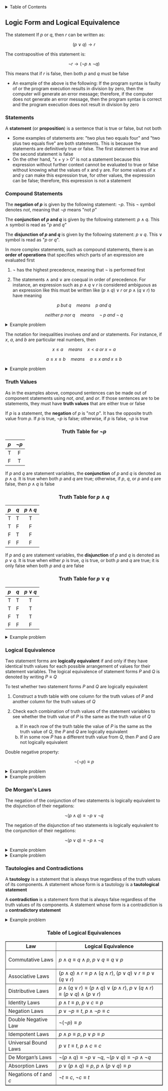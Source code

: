 <details>
<summary>Table of Contents</summary>
<ol>
  <li>
    <a href='#logic-form-and-logical-equivalence'>Logic Form and Logical Equivalence</a>
  </li>
</ol>
</details>

## Logic Form and Logical Equivalence

The statement If $p$ or $q$, then $r$ can be written as:

$$
(p \vee q) \rightarrow r
$$

The contrapositive of this statement is:

$$
\neg r \rightarrow (\neg p \land \neg q)
$$

This means that if $r$ is false, then both $p$ and $q$ must be false

<ul>
  <li>An example of the above is the following: If the program syntax is faulty of or the program execution results in division by zero, then the computer will generate an error message; therefore, if the computer does not generate an error message, then the program syntax is correct and the program execution does not result in division by zero</li>
</ul>  

### Statements
A <strong>statement</strong> (or <strong>proposition</strong>) is a sentence that is true or false, but not both

<ul>
  <li>Some examples of statements are: "two plus two equals four" and "two plus two equals five" are both statements. This is because the statements are definitively true or false. The first statement is true and the second statement is false</li>
  <li>On the other hand, "x + y > 0" is not a statement because this expression without further context cannot be evaluated to true or false without knowing what the values of x and y are. For some values of x and y can make this expression true, for other values, the expression can be false; therefore, this expression is not a statement</li>
</ul>  

### Compound Statements
The <strong>negation of 
$p$</strong> is given by the following statement: $\neg p$. This $\neg$ symbol denotes $not$, meaning that $\neg p$ means "not $p$"

The <strong>
conjunction of $p$ and $q$</strong> is given by the following statement: $p \land q$. This $\land$ symbol is read as "$p$ and $q$"

The <strong>disjunction of 
$p$ and $q$</strong> is given by the following statement: $p \vee q$. This $\vee$ symbol is read as "$p$ or $q$".

In more complex statements, such as compound statements, there is an <strong>order of operations</strong> that specifies which parts of an expression are evaluated first

<ol>
  <li>

$\neg$ has the highest precedence, meaning that $\neg$ is performed first</li>

  <li>
  
The statements $\land$ and $\vee$ are coequal in order of precedence. For instance, an expression such as $p \land q \vee r$ is considered ambiguous as an expression like this must be written like $(p \land q) \vee r$ or $p \land (q \vee r)$ to have meaning</li>
</ol>

$$
p \; but \; q \quad means \quad p \; and \; q
$$

$$
neither \; p \; nor \; q \quad means \quad \neg \; p \; and \;\neg \; q
$$

<details>
    <summary>Example problem</summary>
Write each of the following sentences symbolically, letting h = "It is hot" and s = "It is sunny".<br />
a) It is not hot but it is sunny<br />
b) It is neither hot nor sunny
<ul>  
  <details>
    <summary>Solution</summary>

a) $\neg h \land s$<br />
b) $\neg h \land \neg s$

</details>
</ul>  
</details>  

The notation for inequalities involves $and$ and $or$ statements. For instance, if $x$, $a$, and $b$ are particular real numbers, then

$$
x \leq a \quad means \quad x < a \; or \; x = a
$$

$$
a \leq x \leq b \quad means \quad a \leq x \; and \; x \leq b
$$

<details>
    <summary>Example problem</summary>

Suppose $x$ is a particular real number. Let $p$, $q$, and $r$ symbolize "0 < $x$", "$x$ < 3", and "$x$ = 3", respectively. Write the following inequalities symbolically:<br />
a) $x \leq $ 3<br />
b) 0 < $x$ < 3<br />
c)0 < $x \leq$ 3
<ul>  
  <details>
    <summary>Solution</summary>

a) $q \vee r$<br />
b) $p \land q$<br />
c) $p \land (q \vee r)$

</details>
</ul>  
</details>  

### Truth Values
As in the examples above, compound sentences can be made out of component statements using $not$, $and$, and $or$. If those sentences are to be statements, they must have <strong>truth values</strong> that are either true or false

If $p$ is a statement, the <strong>negation</strong> of $p$ is "not $p$". It has the opposite truth value from $p$. If $p$ is true, $\neg p$ is false; otherwise, if $p$ is false, $\neg p$ is true

<h3 align="center">

Truth Table for $\neg p$</h3>
<div align="center">

| $p$  | $\neg p$     |
|:----:|:------------:|
|  T   |    F         |
|  F   |    T         |
</div>

If $p$ and $q$ are statement variables, the <strong>conjunction</strong> of $p$ and $q$ is denoted as $p \land q$. It is true when both $p$ and $q$ are true; otherwise, if $p$, $q$, or $p$ and $q$ are false, then $p \land q$ is false

<h3 align="center">

Truth Table for $p \land q$</h3>
<div align="center">

| $p$  | $q$  | $p \land q$ |
|:----:|:----:|:-----------:|
|  T   |  T   |      T      |
|  T   |  F   |      F      |
|  F   |  T   |      F      |
|  F   |  F   |      F      |
</div>

If $p$ and $q$ are statement variables, the <strong>disjunction</strong> of $p$ and $q$ is denoted as $p \vee q$. It is true when either $p$ is true, $q$ is true, or both $p$ and $q$ are true; it is only false when both $p$ and $q$ are false

<h3 align="center">

Truth Table for $p \lor q$</h3>
<div align="center">

| $p$  | $q$  | $p \lor q$ |
|:----:|:----:|:----------:|
|  T   |  T   |      T     |
|  T   |  F   |      T     |
|  F   |  T   |      T     |
|  F   |  F   |      F     |
</div>

<details>
    <summary>Example problem</summary>

Construct a truth table for the statement form $(p \land q) \vee \neg r$
<ul>  
  <details>
    <summary>Solution</summary>

<h3 align="center">

Truth Table for $(p \land q) \vee \neg r$</h3>
<div align="center">

| $p$  | $q$  | $r$  | $p \land q$ | $\neg r$ | $(p \land q) \vee \neg r$ |
|:----:|:----:|:----:|:-----------:|:--------:|:-------------------------:|
|  T   |  T   |  T   |      T      |     F    |             T             |
|  T   |  T   |  F   |      T      |     T    |             T             |
|  T   |  F   |  T   |      F      |     F    |             F             |
|  T   |  F   |  F   |      F      |     T    |             T             |
|  F   |  T   |  T   |      F      |     F    |             F             |
|  F   |  T   |  F   |      F      |     T    |             T             |
|  F   |  F   |  T   |      F      |     F    |             F             |
|  F   |  F   |  F   |      F      |     T    |             T             |
</details>
</ul>  
</details>  

### Logical Equivalence
Two statement forms are <strong>logically equivalent</strong> if and only if they have identical truth values for each possible arrangement of values for their statement variables. The logical equivalence of statement forms $P$ and $Q$ is denoted by writing $P \equiv Q$

To test whether two statement forms $P$ and $Q$ are logically equivalent
<ol>
  <li>

Construct a truth table with one column for the truth values of $P$ and another column for the truth values of $Q$</li>
  <li>

Check each combination of truth values of the statement variables to see whether the truth value of $P$ is the same as the truth value of $Q$
    <ol type="a">
      <li>If in each row of the truth table the value of $P$ is the same as the truth value of $Q$, the $P$ and $Q$ are logically equivalent</li>
      <li>If in some row $P$ has a different truth value from $Q$, then $P$ and $Q$ are not logically equivalent</li>
    </ol>
  </li>
</ol>      

Double negative property:

$$
\neg(\neg p) \equiv p
$$

<details>
    <summary>Example problem</summary>

Construct a truth table to show that the negation of the negation of a statement is logically equivalent to the statement 
<ul>  
  <details>
    <summary>Solution</summary>

<h3 align="center">

Truth Table for $\neg(\neg p)$</h3>
<div align="center">

| $p$ | $\neg p$  | $\neg(\neg p)$ |
|:---:|:----:|:----:|
|  T  |  F   |  T   |
|  F  |  T   |  F   |
</details>
</ul>  
</details>  

<details>
    <summary>Example problem</summary>

Show that the statement forms $\neg(p \land q)$ and $\neg p \land \neg q$ are not logically equivalent
<ul>  
  <details>
    <summary>Solution</summary>

<h3 align="center">

Truth Tables for $\neg(p \land q)$ and $\neg p \land \neg q$</h3>
<div align="center">

| $p$ | $q$ | $\neg p$ | $\neg q$ | $p \land q$ | $\neg(p \land q)$ | $\neg p \land \neg q$ |
|:---:|:---:|:----:|:------------:|:-----------:|:-----------------:|:---------------------:|
|  T  |  T  |  F   |       F      |      T      |         F         |           F           |
|  T  |  F  |  F   |       T      |      F      |         T         |           F           |
|  F  |  T  |  T   |       F      |      F      |         T         |           F           |
|  F  |  F  |  T   |       T      |      F      |         T         |           T           |
</details>
</ul>  
</details>  

### De Morgan's Laws
The negation of the conjunction of two statements is logically equivalent to the disjunction of their negations:

$$
\neg(p \land q) \equiv \neg p \vee \neg q
$$

The negation of the disjunction of two statements is logically equivalent to the conjunction of their negations:

$$
\neg(p \vee q) \equiv \neg p \land \neg q
$$

<details>
    <summary>Example problem</summary>

Write negations for each of the following statements:<br />
<ol type="a">
  <li>John is 6 feet tall and he weights at least 200 pounds.</li>
  <li>The bus was late or Tom's watch was slow.</li>
</ol>  
<ul>  
  <details>
    <summary>Solution</summary>

<ol type="a">
  <li>John is not 6 feet tall or he does not weigh at least 200 pounds.</li>
  <li>The bus was not late and Tom's watch was not slow.</li>
</ol>  
</details>
</ul>  
</details>  

<details>
    <summary>Example problem</summary>

Use De Morgan's law to write the negation of -1 $<$ x $\leq$ 4
<ul>  
  <details>
    <summary>Solution</summary>

-1 $< x$ and $x \leq$ 4

$\neg$(-1 $< x$)$\quad$=$\quad$-1 $\geq x$

$\neg$($x \leq$ 4)$\quad$=$\quad x >$ 4

$\neg$(-1 $< x \leq$ 4)$\quad$=$\quad$-1 $\geq x \vee x >$ 4

</details>
</ul>  
</details>

### Tautologies and Contradictions

A <strong>tautology</strong> is a statement that is always true regardless of the truth values of its components. A statement whose form is a tautology is a <strong>tautological statement</strong>

A <strong>contradiction</strong> is a statement form that is always false regardless of the truth values of its components. A statement whose form is a contradiction is a <strong>contradictory statement</strong>

<details>
    <summary>Example problem</summary>

Show that the statement form $p \vee \neg p$ is a tautology and that the statement form $p \land \neg p$ is a contradiction
<ul>  
  <details>
    <summary>Solution</summary>

<h3 align="center">

Truth Tables for $p \vee \neg p$ and $p \land \neg p$</h3>
<div align="center">

| $p$ | $\neg p$  | $p \vee \neg p$ | $p \land \neg p$ |
|:---:|:----:|:----:|:----:|
|  T  |  F   |  T   |  F   |
|  F  |  T   |  T   |  F   |

</div>
</details>
</ul>  
</details>

<body>
    <h3 align="center">Table of Logical Equivalences</h3>
    <div align="center">
        <table border="1" cellpadding="10" cellspacing="0">
            <thead>
                <tr>
                    <th>Law</th>
                    <th>Logical Equivalence</th>
                </tr>
            </thead>
            <tbody>
                <tr>
                    <td>Commutative Laws</td>
                    <td>
                    
$p \land q \equiv q \land p$, $p \lor q \equiv q \lor p$</td>
                </tr>
                <tr>
                    <td>Associative Laws</td>
                    <td>$(p \land q) \land r \equiv p \land (q \land r)$, $(p \lor q) \lor r \equiv p \lor (q \lor r)$</td>
                </tr>
                <tr>
                    <td>Distributive Laws</td>
                    <td>$p \land (q \lor r) \equiv (p \land q) \lor (p \land r)$, $p \lor (q \land r) \equiv (p \lor q) \land (p \lor r)$</td>
                </tr>
                <tr>
                    <td>Identity Laws</td>
                    <td>$p \land t \equiv p$, $p \lor c \equiv p$</td>
                </tr>
                <tr>
                    <td>Negation Laws</td>
                    <td>$p \lor \neg p \equiv t$, $p \land \neg p \equiv c$</td>
                </tr>
                <tr>
                    <td>Double Negative Law</td>
                    <td>$\neg (\neg p) \equiv p$</td>
                </tr>
                <tr>
                    <td>Idempotent Laws</td>
                    <td>$p \land p \equiv p$, $p \lor p \equiv p$</td>
                </tr>
                <tr>
                    <td>Universal Bound Laws</td>
                    <td>$p \lor t \equiv t$, $p \land c \equiv c$</td>
                </tr>
                <tr>
                    <td>De Morgan’s Laws</td>
                    <td>$\neg (p \land q) \equiv \neg p \lor \neg q$, $\neg (p \lor q) \equiv \neg p \land \neg q$</td>
                </tr>
                <tr>
                    <td>Absorption Laws</td>
                    <td>$p \lor (p \land q) \equiv p$, $p \land (p \lor q) \equiv p$</td>
                </tr>
                <tr>
                    <td>Negations of $t$ and $c$</td>
                    <td>$\neg t \equiv c$, $\neg c \equiv t$</td>
                </tr>
            </tbody>
        </table>
    </div>
</body>
